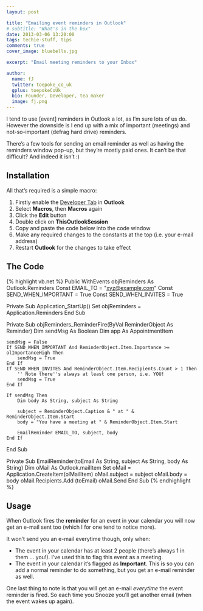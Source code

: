 ```yaml
---
layout: post

title: "Emailing event reminders in Outlook"
# subtitle: "What's in the box"
date: 2013-03-06 13:20:00
tags: techie-stuff, tips
comments: true
cover_image: bluebells.jpg

excerpt: "Email meeting reminders to your Inbox"

author:
  name: fJ
  twitter: toepoke_co_uk
  gplus: toepokeCoUk 
  bio: Founder, Developer, tea maker
  image: fj.png
---
```


I tend to use [event] reminders in Outlook a lot, as I’m sure lots of us do. However the downside is I end up with a mix of important (meetings) and not-so-important (defrag hard drive) reminders.

There’s a few tools for sending an email reminder as well as having the reminders window pop-up, but they’re mostly paid ones. It can’t be that difficult? And indeed it isn’t :)

## Installation
All that’s required is a simple macro:

1. Firstly enable the [Developer Tab](http://msdn.microsoft.com/en-us/library/vstudio/bb608625.aspx) in **Outlook**
2. Select **Macros**, then **Macros** again
3. Click the **Edit** button
4. Double click on **ThisOutlookSession**
5. Copy and paste the code below into the code window
6. Make any required changes to the constants at the top (i.e. your e-mail address)
7. Restart **Outlook** for the changes to take effect

## The Code
{% highlight vb.net %}
Public WithEvents objReminders As Outlook.Reminders
Const EMAIL_TO = "xyz@example.com"
Const SEND_WHEN_IMPORTANT = True
Const SEND_WHEN_INVITES = True

Private Sub Application_StartUp()
    Set objReminders = Application.Reminders
End Sub

Private Sub objReminders_ReminderFire(ByVal ReminderObject As Reminder)
    Dim sendMsg As Boolean
    Dim app As AppointmentItem
    
    sendMsg = False
    If SEND_WHEN_IMPORTANT And ReminderObject.Item.Importance >= olImportanceHigh Then
        sendMsg = True
    End If
    If SEND_WHEN_INVITES And ReminderObject.Item.Recipients.Count > 1 Then
        '' Note there''s always at least one person, i.e. YOU!
        sendMsg = True
    End If
    
    If sendMsg Then
        Dim body As String, subject As String
        
        subject = ReminderObject.Caption & " at " & ReminderObject.Item.Start
        body = "You have a meeting at " & ReminderObject.Item.Start
        
        EmailReminder EMAIL_TO, subject, body
    End If
End Sub

Private Sub EmailReminder(toEmail As String, subject As String, body As String)
    Dim oMail As Outlook.mailItem
    Set oMail = Application.CreateItem(olMailItem)
    oMail.subject = subject
    oMail.body = body
    oMail.Recipients.Add (toEmail)
    oMail.Send
End Sub
{% endhighlight %}

## Usage
When Outlook fires the **reminder** for an event in your calendar you will now get an e-mail sent too (which I for one tend to notice more).

It won’t send you an e-mail everytime though, only when:

+ The event in your calendar has at least 2 people (there’s always 1 in them … you!). I’ve used this to flag this event as a meeting.
+ The event in your calendar it’s flagged as **Important**. This is so you can add a normal reminder to do something, but you get an e-mail reminder as well.

One last thing to note is that you will get an e-mail _everytime_ the event reminder is fired. So each time you Snooze you’ll get another email (when the event wakes up again).
